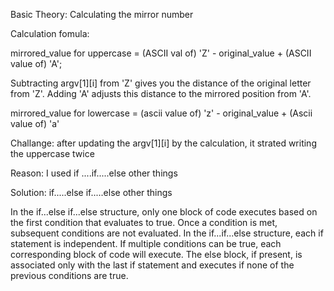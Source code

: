 Basic Theory: Calculating the mirror number

Calculation fomula: 

mirrored_value for uppercase = (ASCII val of) 'Z' - original_value + (ASCII value of) 'A'; 

Subtracting argv[1][i] from 'Z' gives you the distance of the original letter from 'Z'.
Adding 'A' adjusts this distance to the mirrored position from 'A'.


mirrored_value for lowercase = (ascii value of) 'z' - original_value + (Ascii value of) 'a'

Challange:
after updating the argv[1][i] by the calculation, it strated writing the uppercase twice

Reason:
I used if ....if.....else other things

Solution:
if.....else if.....else other things

In the if...else if...else structure, only one block of code executes based on the first condition that evaluates to true. Once a condition is met, subsequent conditions are not evaluated.
In the if...if...else structure, each if statement is independent. If multiple conditions can be true, each corresponding block of code will execute. The else block, if present, is associated only with the last if statement and executes if none of the previous conditions are true.
